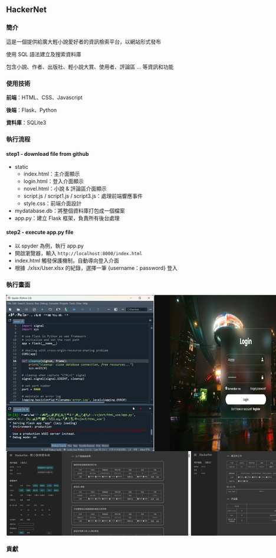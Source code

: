 ## HackerNet

### 簡介

這是一個提供給廣大輕小說愛好者的資訊檢索平台，以網站形式發布

使用 SQL 語法建立及搜索資料庫

包含小說、作者、出版社、輕小說大賞、使用者、評論區 ... 等資訊和功能

### 使用技術

**前端**：HTML、CSS、Javascript

**後端**：Flask、Python

**資料庫**：SQLite3

### 執行流程

#### step1 - download file from github

- static
  - index.html：主介面顯示
  - login.html：登入介面顯示
  - novel.html：小說 & 評論區介面顯示
  - script.js / script1.js / script3.js：處理前端響應事件
  - style.css：前端介面設計
- mydatabase.db：將整個資料庫打包成一個檔案
- app.py：建立 Flask 框架，負責所有後台處理

#### step2 - execute app.py file

- 以 spyder 為例，執行 app.py
- 開啟瀏覽器，輸入 `http://localhost:8000/index.html`
- index.html 觸發保護機制，自動導向登入介面
- 根據 ./xlsx/User.xlsx 的紀錄，選擇一筆 {username：password} 登入

### 執行畫面
<div>
  <div style="display:flex">
    <img src="https://github.com/FengDian-Su/HackerNet/blob/main/demo_img/launch_demo.png" width="400">
    <img src="https://github.com/FengDian-Su/HackerNet/blob/main/demo_img/login_demo.png" width="500">
  </div>
  <div style="display:flex">
    <img src="https://github.com/FengDian-Su/HackerNet/blob/main/demo_img/search_demo.png" width="500">
    <img src="https://github.com/FengDian-Su/HackerNet/blob/main/demo_img/novel_demo.png" width="500">
  </div>
</div>

### 貢獻
